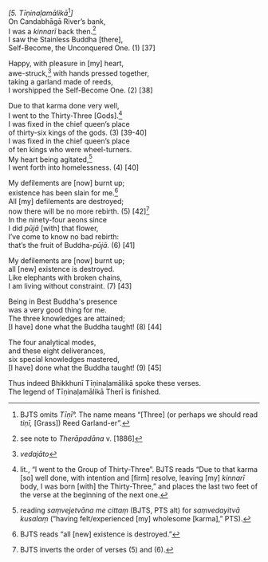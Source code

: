 *\[5. Tīṇinaḷamālikā*[^1]*\]*  
On Candabhāgā River’s bank,  
I was a *kinnarī* back then.[^2]  
I saw the Stainless Buddha \[there\],  
Self-Become, the Unconquered One. (1) \[37\]

Happy, with pleasure in \[my\] heart,  
awe-struck,[^3] with hands pressed together,  
taking a garland made of reeds,  
I worshipped the Self-Become One. (2) \[38\]

Due to that karma done very well,  
I went to the Thirty-Three \[Gods\].[^4]  
I was fixed in the chief queen’s place  
of thirty-six kings of the gods. (3) \[39-40\]  
I was fixed in the chief queen’s place  
of ten kings who were wheel-turners.  
My heart being agitated,[^5]  
I went forth into homelessness. (4) \[40\]

My defilements are \[now\] burnt up;  
existence has been slain for me.[^6]  
All \[my\] defilements are destroyed;  
now there will be no more rebirth. (5) \[42\][^7]  
In the ninety-four aeons since  
I did *pūjā* \[with\] that flower,  
I’ve come to know no bad rebirth:  
that’s the fruit of Buddha-*pūjā.* (6) \[41\]

My defilements are \[now\] burnt up;  
all \[new\] existence is destroyed.  
Like elephants with broken chains,  
I am living without constraint. (7) \[43\]

Being in Best Buddha's presence  
was a very good thing for me.  
The three knowledges are attained;  
\[I have\] done what the Buddha taught! (8) \[44\]

The four analytical modes,  
and these eight deliverances,  
six special knowledges mastered,  
\[I have\] done what the Buddha taught! (9) \[45\]

Thus indeed Bhikkhunī Tīṇinaḷamālikā spoke these verses.  
The legend of Tīṇinaḷamālikā Therī is finished.  
[^1]: BJTS omits *Tīṇī°.* The name means “\[Three\] (or perhaps we
    should read *tiṇī,* \[Grass\]) Reed Garland-er”.  
[^2]: see note to *Therāpadāna* v. \[1886\]

[^3]: *vedajāto*  
[^4]: lit., “I went to the Group of Thirty-Three”. BJTS reads “Due to
    that karma \[so\] well done, with intention and \[firm\] resolve,
    leaving \[my\] *kinnarī* body, I was born \[with\] the
    Thirty-Three,” and places the last two feet of the verse at the
    beginning of the next one.  
[^5]: reading *saṃvejetvāna me cittaṃ* (BJTS, PTS alt) for *saṃvedayitvā
    kusalaṃ* (“having felt/experienced \[my\] wholesome \[karma\],”
    PTS).  
[^6]: BJTS reads “all \[new\] existence is destroyed.”  
[^7]: BJTS inverts the order of verses (5) and (6).
